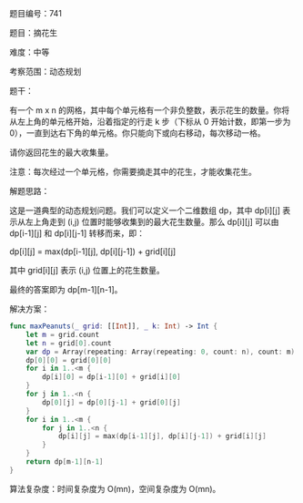题目编号：741

题目：摘花生

难度：中等

考察范围：动态规划

题干：

有一个 m x n 的网格，其中每个单元格有一个非负整数，表示花生的数量。你将从左上角的单元格开始，沿着指定的行走 k 步（下标从 0 开始计数，即第一步为 0），一直到达右下角的单元格。你只能向下或向右移动，每次移动一格。

请你返回花生的最大收集量。

注意：每次经过一个单元格，你需要摘走其中的花生，才能收集花生。

解题思路：

这是一道典型的动态规划问题。我们可以定义一个二维数组 dp，其中 dp[i][j] 表示从左上角走到 (i,j) 位置时能够收集到的最大花生数量。那么 dp[i][j] 可以由 dp[i-1][j] 和 dp[i][j-1] 转移而来，即：

dp[i][j] = max(dp[i-1][j], dp[i][j-1]) + grid[i][j]

其中 grid[i][j] 表示 (i,j) 位置上的花生数量。

最终的答案即为 dp[m-1][n-1]。

解决方案：

```swift
func maxPeanuts(_ grid: [[Int]], _ k: Int) -> Int {
    let m = grid.count
    let n = grid[0].count
    var dp = Array(repeating: Array(repeating: 0, count: n), count: m)
    dp[0][0] = grid[0][0]
    for i in 1..<m {
        dp[i][0] = dp[i-1][0] + grid[i][0]
    }
    for j in 1..<n {
        dp[0][j] = dp[0][j-1] + grid[0][j]
    }
    for i in 1..<m {
        for j in 1..<n {
            dp[i][j] = max(dp[i-1][j], dp[i][j-1]) + grid[i][j]
        }
    }
    return dp[m-1][n-1]
}
```

算法复杂度：时间复杂度为 O(mn)，空间复杂度为 O(mn)。